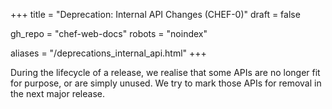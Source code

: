 +++
title = "Deprecation: Internal API Changes (CHEF-0)"
draft = false

gh_repo = "chef-web-docs"
robots = "noindex"

aliases = "/deprecations_internal_api.html"
+++

During the lifecycle of a release, we realise that some APIs are no
longer fit for purpose, or are simply unused. We try to mark those APIs
for removal in the next major release.
